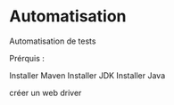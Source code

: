 # Automatisation

Automatisation de tests

Prérquis : 

Installer Maven
Installer JDK
Installer Java

créer un web driver 